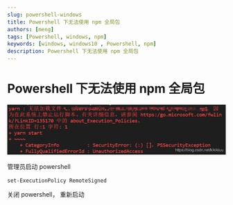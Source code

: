 ```yaml
---
slug: powershell-windows
title: Powershell 下无法使用 npm 全局包
authors: [meng]
tags: [Powershell, windows, npm]
keywords: [windows, windows10 , Powershell, npm]
description: Powershell 下无法使用 npm 全局包
---
```


# Powershell 下无法使用 npm 全局包

![类似yarn 报错](/assets/2020041517270719.png)

管理员启动 powershell

```shell
set-ExecutionPolicy RemoteSigned
```

关闭 powershell， 重新启动
